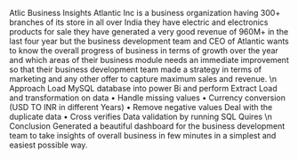 Atlic Business Insights
Atlantic Inc is a business organization having 300+ branches of its store in all over India they have electric and electronics products for sale they have generated a very good revenue of 960M+ in the last four year but the business development team and CEO of Atlantic wants to know the overall progress of business in terms of growth over the year and which areas of their business module needs an immediate improvement so that their business development team made a strategy in terms of marketing and any other offer to capture maximum sales and revenue.
\n
Approach
Load MySQL database into power Bi and perform Extract Load and transformation on data 
•	Handle missing values
•	Currency conversion (USD TO INR in different Years)
•	Remove negative values Deal with the duplicate data
•	Cross verifies Data validation by running SQL Quires
\n
Conclusion
Generated a beautiful dashboard for the business development team to take insights of overall business in few minutes in a simplest and easiest possible way.
